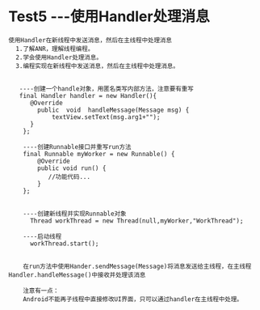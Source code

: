 # Test5  ---使用Handler处理消息
    使用Handler在新线程中发送消息，然后在主线程中处理消息
      1.了解ANR，理解线程编程。
      2.学会使用Handler处理消息。
      3.编程实现在新线程中发送消息，然后在主线程中处理消息。
      
       
       ----创建一个handle对象，用匿名类写内部方法，注意要有重写
       final Handler handler = new Handler(){
          @Override
            public  void  handleMessage(Message msg) {
                textView.setText(msg.arg1+"");
          }
        };

        ----创建Runnable接口并重写run方法
        final Runnable myWorker = new Runnable() {
            @Override
            public void run() {
               //功能代码...
            }
        };

      
        ----创建新线程并实现Runnable对象
          Thread workThread = new Thread(null,myWorker,"WorkThread");
                
        ----启动线程        
          workThread.start();
          
          
        在run方法中使用Hander.sendMessage(Message)将消息发送给主线程，在主线程Handler.handleMessage()中接收并处理该消息
        
        注意有一点：
        Android不能再子线程中直接修改UI界面，只可以通过handler在主线程中处理。
        

